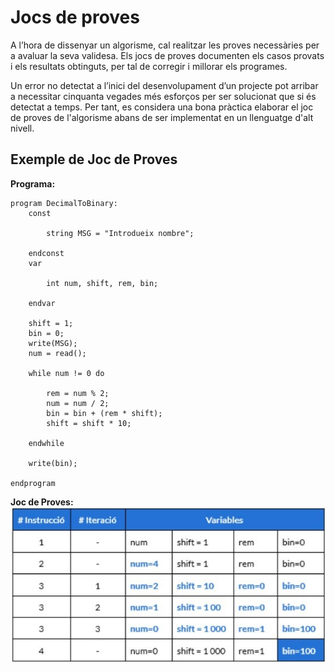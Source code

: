 # Jocs de proves

A l’hora de dissenyar un algorisme, cal realitzar les proves necessàries per a avaluar la seva validesa. Els jocs de proves documenten els casos provats i els resultats obtinguts, per tal de corregir i millorar els programes.

Un error no detectat a l’inici del desenvolupament d’un projecte pot arribar a necessitar cinquanta vegades més esforços per ser solucionat que si és detectat a temps. Per tant, es considera una bona pràctica elaborar el joc de proves de l'algorisme abans de ser implementat en un llenguatge d'alt nivell.

## Exemple de Joc de Proves

**Programa:**
```
program DecimalToBinary:
	const

		string MSG = "Introdueix nombre";

	endconst
	var

   		int num, shift, rem, bin;

	endvar

	shift = 1;
	bin = 0;
	write(MSG);
	num = read();

	while num != 0 do

		rem = num % 2;
		num = num / 2;
		bin = bin + (rem * shift);
		shift = shift * 10;

	endwhile

	write(bin);

endprogram
```

**Joc de Proves:**  
![joc_proves](/img/2.disseny-algorismes/joc_proves.jpg)